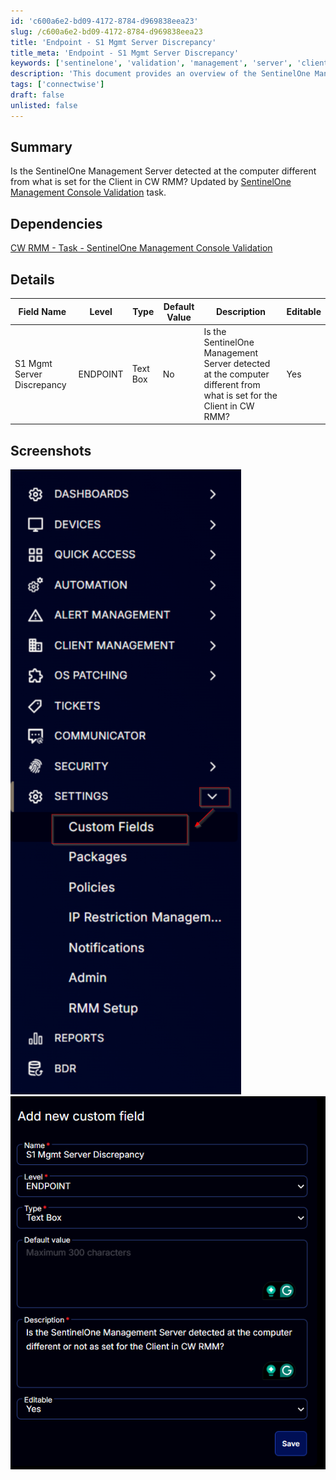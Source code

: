 ```yaml
---
id: 'c600a6e2-bd09-4172-8784-d969838eea23'
slug: /c600a6e2-bd09-4172-8784-d969838eea23
title: 'Endpoint - S1 Mgmt Server Discrepancy'
title_meta: 'Endpoint - S1 Mgmt Server Discrepancy'
keywords: ['sentinelone', 'validation', 'management', 'server', 'client', 'discrepancy']
description: 'This document provides an overview of the SentinelOne Management Server validation process in ConnectWise RMM, including details on discrepancies between detected servers and client settings, along with relevant dependencies and screenshots for reference.'
tags: ['connectwise']
draft: false
unlisted: false
---
```


## Summary

Is the SentinelOne Management Server detected at the computer different from what is set for the Client in CW RMM? Updated by [SentinelOne Management Console Validation](<../tasks/SentinelOne Management Console Validation.md>) task.

## Dependencies

[CW RMM - Task - SentinelOne Management Console Validation](<../tasks/SentinelOne Management Console Validation.md>)

## Details

| Field Name                       | Level    | Type      | Default Value | Description                                                                                       | Editable |
|----------------------------------|----------|-----------|---------------|---------------------------------------------------------------------------------------------------|----------|
| S1 Mgmt Server Discrepancy      | ENDPOINT | Text Box  | No            | Is the SentinelOne Management Server detected at the computer different from what is set for the Client in CW RMM? | Yes      |

## Screenshots

![Screenshot 1](../../../static/img/Endpoint---S1-Mgmt-Server-Discrepancy/image_1.png)
![Screenshot 2](../../../static/img/Endpoint---S1-Mgmt-Server-Discrepancy/image_2.png)


